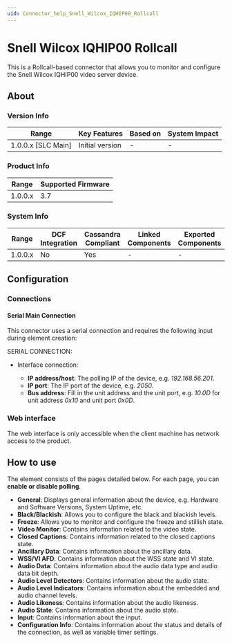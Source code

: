 ```yaml
---
uid: Connector_help_Snell_Wilcox_IQHIP00_Rollcall
---
```


# Snell Wilcox IQHIP00 Rollcall

This is a Rollcall-based connector that allows you to monitor and configure the Snell Wilcox IQHIP00 video server device.

## About

### Version Info

| **Range**            | **Key Features** | **Based on** | **System Impact** |
|----------------------|------------------|--------------|-------------------|
| 1.0.0.x \[SLC Main\] | Initial version  | \-           | \-                |

### Product Info

| **Range** | **Supported Firmware** |
|-----------|------------------------|
| 1.0.0.x   | 3.7                    |

### System Info

| **Range** | **DCF Integration** | **Cassandra Compliant** | **Linked Components** | **Exported Components** |
|-----------|---------------------|-------------------------|-----------------------|-------------------------|
| 1.0.0.x   | No                  | Yes                     | \-                    | \-                      |

## Configuration

### Connections

#### Serial Main Connection

This connector uses a serial connection and requires the following input during element creation:

SERIAL CONNECTION:

- Interface connection:

  - **IP address/host**: The polling IP of the device, e.g. *192.168.56.201*.
  - **IP port**: The IP port of the device, e.g. *2050*.
  - **Bus address**: Fill in the unit address and the unit port, e.g. *10.0D* for unit address *0x10* and unit port *0x0D*.

### Web interface

The web interface is only accessible when the client machine has network access to the product.

## How to use

The element consists of the pages detailed below. For each page, you can **enable or disable polling**.

- **General**: Displays general information about the device, e.g. Hardware and Software Versions, System Uptime, etc.
- **Black/Blackish**: Allows you to configure the black and blackish levels.
- **Freeze**: Allows you to monitor and configure the freeze and stillish state.
- **Video Monitor**: Contains information related to the video state.
- **Closed Captions**: Contains information related to the closed captions state.
- **Ancillary Data**: Contains information about the ancillary data.
- **WSS/VI AFD**: Contains information about the WSS state and VI state.
- **Audio Data**: Contains information about the audio data type and audio data bit depth.
- **Audio Level Detectors**: Contains information about the audio state.
- **Audio Level Indicators**: Contains information about the embedded and audio channel levels.
- **Audio Likeness**: Contains information about the audio likeness.
- **Audio State**: Contains information about the audio state.
- **Input**: Contains information about the input.
- **Configuration Info**: Contains information about the status and details of the connection, as well as variable timer settings.
